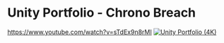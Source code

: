 # Unity Portfolio - Chrono Breach


https://www.youtube.com/watch?v=sTdEx9n8rMI
[![Unity Portfolio (4K)](https://img.youtube.com/vi/sTdEx9n8rMI/1.jpg)](https://www.youtube.com/watch?v=sTdEx9n8rMI)



